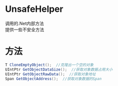 # UnsafeHelper
调用的.Net内部方法  
提供一些不安全方法  

# 方法  
```csharp
T CloneEmptyObject();  //克隆出一个空的对象  
UIntPtr GetObjectDataSize();  //获取对象数据占用大小  
UIntPtr GetObjectRawData();  //获取对象地址  
Span GetObjectAddress();  //获取对象数据的Span  
```
